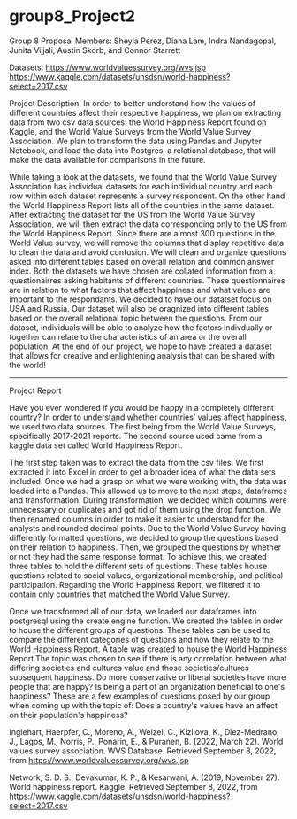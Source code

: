 # group8_Project2
Group 8 Proposal 
Members:
Sheyla Perez, 
Diana Lam, 
Indra Nandagopal, 
Juhita Vijjali, 
Austin Skorb,
and Connor Starrett

Datasets:
https://www.worldvaluessurvey.org/wvs.jsp
https://www.kaggle.com/datasets/unsdsn/world-happiness?select=2017.csv


Project Description:
In order to better understand how the values of different countries affect their respective happiness, we plan on extracting data from two csv data sources: the World Happiness Report found on Kaggle, and the World Value Surveys from the World Value Survey Association. We plan to transform the data using Pandas and Jupyter Notebook, and load the data into Postgres, a relational database, that will make the data available for comparisons in the future. 

While taking a look at the datasets, we found that the World Value Survey Association has individual datasets for each individual country and each row within each dataset represents a survey respondent. On the other hand, the World Happiness Report lists all of the countries in the same dataset. After extracting the dataset for the US from the World Value Survey Association, we will then extract the data corresponding only to the US from the World Happiness Report. Since there are almost 300 questions in the World Value survey, we will remove the columns that display repetitive data to clean the data and avoid confusion. We will clean and organize questions asked into different tables based on overall relation and common answer index. Both the datasets we have chosen are collated information from a questionairres asking habitants of different countries. These questionnaires are in relation to what factors that affect happiness and what values are important to the respondants. We decided to have our datatset focus on USA and Russia. Our dataset will also be oragnized into different tables based on the overall relational topic between the questions. From our dataset, individuals will be able to analyze how the factors indivdually or together can relate to the characteristics of an area or the overall population. At the end of our project, we hope to have created a dataset that allows for creative and enlightening analysis that can be shared with the world! 













-----------------------------------------------------------------------------------------------------------------------
Project Report

  Have you ever wondered if you would be happy in a completely different country? In order to understand whether countries’ values affect happiness, we used two data sources. The first being from the World Value Surveys, specifically 2017-2021 reports. The second source used came from a kaggle data set called World Happiness Report. 

  The first step taken was to extract the data from the csv files. We first extracted it into Excel in order to get a broader idea of what the data sets included. Once we had a grasp on what we were working with, the data was loaded into a Pandas. This allowed us to move to the next steps, dataframes and transformation. During transformation, we decided which columns were unnecessary or duplicates and got rid of them using the drop function. We then renamed columns in order to make it easier to understand for the analysts and rounded decimal points. Due to the World Value Survey having differently formatted questions, we decided to group the questions based on their relation to happiness. Then, we grouped the questions by whether or not they had the same response format. To achieve this, we created three tables to hold the different sets of questions. These tables house questions related to social values, organizational membership, and political participation. Regarding the World Happiness Report, we filtered it to contain only countries that matched the World Value Survey.

  Once we transformed all of our data, we loaded our dataframes into postgresql using the create engine function. We created the tables in order to house the different groups of questions. These tables can be used to compare the different categories of questions and how they relate to the World Happiness Report. A table was created to house the World Happiness Report.The topic was chosen to see if there is any correlation between what differing societies and cultures value and those societies/cultures subsequent happiness. Do more conservative or liberal societies have more people that are happy? Is being a part of an organization beneficial to one's happiness? These are a few examples of questions posed by our group when coming up with the topic of: Does a country's values have an affect on their population's happiness?





Inglehart, Haerpfer, C., Moreno, A., Welzel, C., Kizilova, K., Diez-Medrano, J., Lagos, M., Norris, P., Ponarin, E., & Puranen, B. (2022, March 22). World values survey association. WVS Database. Retrieved September 8, 2022, from https://www.worldvaluessurvey.org/wvs.jsp 


Network, S. D. S., Devakumar, K. P., & Kesarwani, A. (2019, November 27). World happiness report. Kaggle. Retrieved September 8, 2022, from https://www.kaggle.com/datasets/unsdsn/world-happiness?select=2017.csv 
